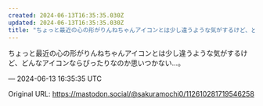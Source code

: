 ```yaml
---
created: 2024-06-13T16:35:35.030Z
updated: 2024-06-13T16:35:35.030Z
title: "ちょっと最近の心の形がりんねちゃんアイコンとは少し違うような気がするけど、どんな[...]"
---
```


<p>ちょっと最近の心の形がりんねちゃんアイコンとは少し違うような気がするけど、どんなアイコンならぴったりなのか思いつかない…。</p>

&mdash; 2024-06-13 16:35:35 UTC

Original URL: https://mastodon.social/@sakuramochi0/112610281719546258
